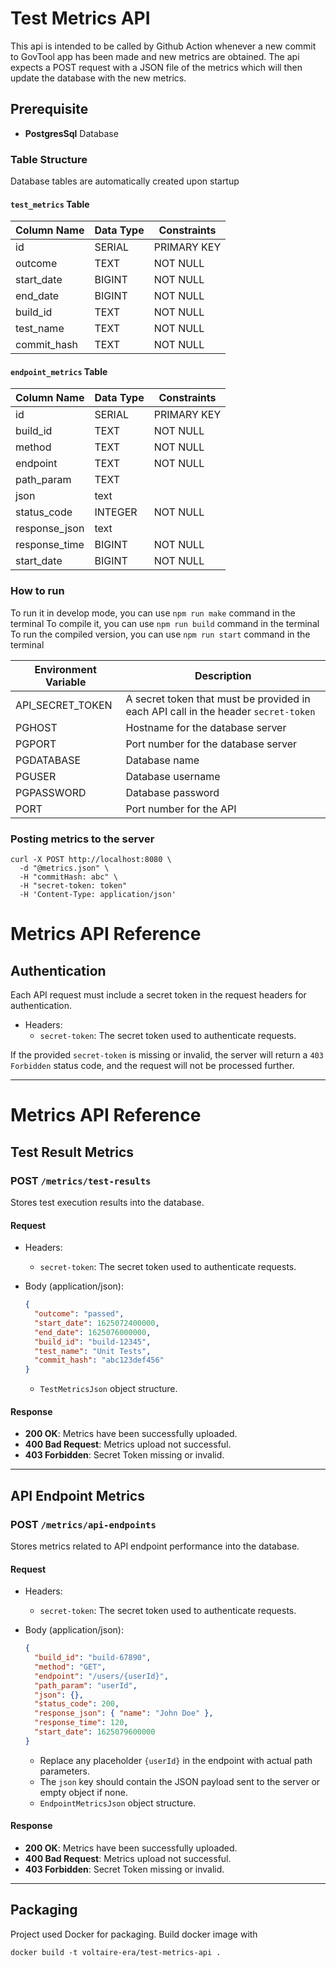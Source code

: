 # Test Metrics API

This api is intended to be called by Github Action whenever a new commit to GovTool app has been made and new metrics are obtained. The api expects a POST request with a JSON file of the metrics which will then update the database with the new metrics.

## Prerequisite

- **PostgresSql** Database

### Table Structure

Database tables are automatically created upon startup

#### `test_metrics` Table

| Column Name | Data Type | Constraints |
| ----------- | --------- | ----------- |
| id          | SERIAL    | PRIMARY KEY |
| outcome     | TEXT      | NOT NULL    |
| start_date  | BIGINT    | NOT NULL    |
| end_date    | BIGINT    | NOT NULL    |
| build_id    | TEXT      | NOT NULL    |
| test_name   | TEXT      | NOT NULL    |
| commit_hash | TEXT      | NOT NULL    |

#### `endpoint_metrics` Table

| Column Name   | Data Type | Constraints |
| ------------- | --------- | ----------- |
| id            | SERIAL    | PRIMARY KEY |
| build_id      | TEXT      | NOT NULL    |
| method        | TEXT      | NOT NULL    |
| endpoint      | TEXT      | NOT NULL    |
| path_param    | TEXT      |             |
| json          | text      |             |
| status_code   | INTEGER   | NOT NULL    |
| response_json | text      |             |
| response_time | BIGINT    | NOT NULL    |
| start_date    | BIGINT    | NOT NULL    |

### How to run

To run it in develop mode, you can use `npm run make` command in the terminal
To compile it, you can use `npm run build` command in the terminal
To run the compiled version, you can use `npm run start` command in the terminal

| Environment Variable | Description                                                                        |
| -------------------- | ---------------------------------------------------------------------------------- |
| API_SECRET_TOKEN     | A secret token that must be provided in each API call in the header `secret-token` |
| PGHOST               | Hostname for the database server                                                   |
| PGPORT               | Port number for the database server                                                |
| PGDATABASE           | Database name                                                                      |
| PGUSER               | Database username                                                                  |
| PGPASSWORD           | Database password                                                                  |
| PORT                 | Port number for the API                                                            |

### Posting metrics to the server

```
curl -X POST http://localhost:8080 \
  -d "@metrics.json" \
  -H "commitHash: abc" \
  -H "secret-token: token"
  -H 'Content-Type: application/json'
```

# Metrics API Reference

## Authentication

Each API request must include a secret token in the request headers for authentication.

- Headers:
  - `secret-token`: The secret token used to authenticate requests.

If the provided `secret-token` is missing or invalid, the server will return a `403 Forbidden` status code, and the request will not be processed further.

---

# Metrics API Reference

## Test Result Metrics

### **POST** `/metrics/test-results`

Stores test execution results into the database.

#### Request

- Headers:

  - `secret-token`: The secret token used to authenticate requests.

- Body (application/json):

  ```json
  {
    "outcome": "passed",
    "start_date": 1625072400000,
    "end_date": 1625076000000,
    "build_id": "build-12345",
    "test_name": "Unit Tests",
    "commit_hash": "abc123def456"
  }
  ```

  - `TestMetricsJson` object structure.

#### Response

- **200 OK**: Metrics have been successfully uploaded.
- **400 Bad Request**: Metrics upload not successful.
- **403 Forbidden**: Secret Token missing or invalid.

---

## API Endpoint Metrics

### **POST** `/metrics/api-endpoints`

Stores metrics related to API endpoint performance into the database.

#### Request

- Headers:

  - `secret-token`: The secret token used to authenticate requests.

- Body (application/json):

  ```json
  {
    "build_id": "build-67890",
    "method": "GET",
    "endpoint": "/users/{userId}",
    "path_param": "userId",
    "json": {},
    "status_code": 200,
    "response_json": { "name": "John Doe" },
    "response_time": 120,
    "start_date": 1625079600000
  }
  ```

  - Replace any placeholder `{userId}` in the endpoint with actual path parameters.
  - The `json` key should contain the JSON payload sent to the server or empty object if none.
  - `EndpointMetricsJson` object structure.

#### Response

- **200 OK**: Metrics have been successfully uploaded.
- **400 Bad Request**: Metrics upload not successful.
- **403 Forbidden**: Secret Token missing or invalid.

---


## Packaging
Project used Docker for packaging. Build docker image with
```
docker build -t voltaire-era/test-metrics-api .
```
